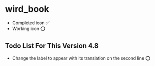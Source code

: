 # wird_book

- Completed icon ✅
- Working icon ⭕

## Todo List For This Version 4.8

- Change the label to appear with its translation on the second line ⭕
